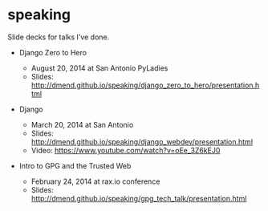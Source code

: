 speaking
========

Slide decks for talks I've done.

* Django Zero to Hero
    - August 20, 2014 at San Antonio PyLadies
    - Slides: http://dmend.github.io/speaking/django_zero_to_hero/presentation.html

* Django
    - March 20, 2014 at San Antonio
    - Slides: http://dmend.github.io/speaking/django_webdev/presentation.html
    - Video: https://www.youtube.com/watch?v=oEe_3Z6kEJ0

* Intro to GPG and the Trusted Web 
    - February 24, 2014 at rax.io conference
    - Slides: http://dmend.github.io/speaking/gpg_tech_talk/presentation.html
